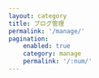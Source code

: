 ```yaml
---
layout: category
title: ブログ管理
permalink: '/manage/'
pagination:
    enabled: true
    category: manage
    permalink: '/:num/'
---
```

